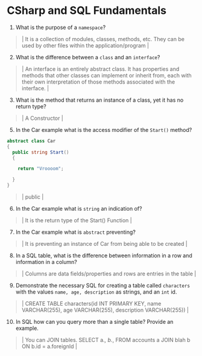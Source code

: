 # CSharp and SQL Fundamentals
01. What is the purpose of a `namespace`?

  > | It is a collection of modules, classes, methods, etc. They can be used by other files within the application/program |

02. What is the difference between a `class` and an `interface`?

  > | An interface is an entirely abstract class. It has properties and methods that other classes can implement or inherit from, each with their own interpretation of those methods associated with the interface. |

03. What is the method that returns an instance of a class, yet it has no return type?

  > | A Constructor |

05. In the Car example what is the access modifier of the `Start()` method?

  ```c#
  abstract class Car
  {
    public string Start()
    {

      return "Vroooom";

    }
  }
  ```

  > | public |

06. In the Car example what is `string` an indication of?

  > | It is the return type of the Start() Function |

07. In the Car example what is `abstract` preventing?

  > | It is preventing an instance of  Car from being able to be created |

08. In a SQL table, what is the difference between information in a row and information in a column?

  > | Columns are data fields/properties and rows are entries in the table |

09. Demonstrate the necessary SQL for creating a table called `characters` with the values `name, age, description` as strings, and an `int` id.

  > | CREATE TABLE characters(id INT PRIMARY KEY, name VARCHAR(255), age VARCHAR(255), description VARCHAR(255)) |

10. In SQL how can you query more than a single table? Provide an example.

  > | You can JOIN tables. SELECT a.*, b.*, FROM accounts a JOIN blah b ON b.id = a.foreignId |
